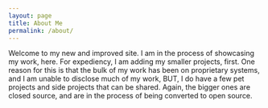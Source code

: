 ```yaml
---
layout: page
title: About Me
permalink: /about/
---
```


Welcome to my new and improved site. I am in the process of showcasing my work, here. For expediency, I am adding my smaller projects, first. One reason for this is that the bulk of my work has been on proprietary systems, and I am unable to disclose much of my work, BUT, I do have a few pet projects and side projects that can be shared. Again, the bigger ones are closed source, and are in the process of being converted to open source.
